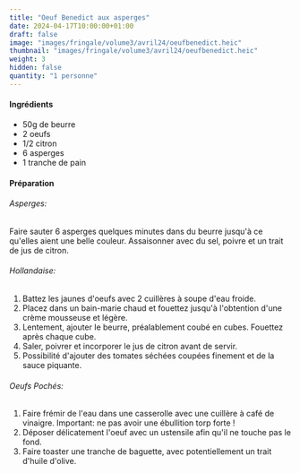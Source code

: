 ```yaml
---
title: "Oeuf Benedict aux asperges"
date: 2024-04-17T10:00:00+01:00
draft: false
image: "images/fringale/volume3/avril24/oeufbenedict.heic"
thumbnail: "images/fringale/volume3/avril24/oeufbenedict.heic"
weight: 3
hidden: false
quantity: "1 personne"
---
```


#### Ingrédients

- 50g de beurre
- 2 oeufs
- 1/2 citron
- 6 asperges
- 1 tranche de pain

#### Préparation

###### Asperges:

Faire sauter 6 asperges quelques minutes dans du beurre jusqu'à ce qu'elles aient une belle couleur. Assaisonner avec du sel, poivre et un trait de jus de citron. 

###### Hollandaise: 
1. Battez les jaunes d'oeufs avec 2 cuillères à soupe d'eau froide.
2. Placez dans un bain-marie chaud et fouettez jusqu'à l'obtention d'une crème mousseuse et légère. 
3. Lentement, ajouter le beurre, préalablement coubé en cubes. Fouettez après chaque cube.
4. Saler, poivrer et incorporer le jus de citron avant de servir.
5. Possibilité d'ajouter des tomates séchées coupées finement et de la sauce piquante. 

###### Oeufs Pochés:
1. Faire frémir de l'eau dans une casserolle avec une cuillère à café de vinaigre. Important: ne pas avoir une ébullition torp forte !
2. Déposer délicatement l'oeuf avec un ustensile afin qu'il ne touche pas le fond. 
3. Faire toaster une tranche de baguette, avec potentiellement un trait d'huile d'olive. 
